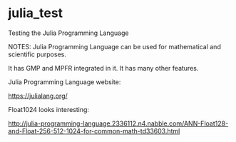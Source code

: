 # julia_test
Testing the Julia Programming Language

NOTES:
Julia Programming Language can be used for mathematical and scientific purposes.

It has GMP and MPFR integrated in it.  It has many other features.


Julia Programming Language website:

https://julialang.org/

Float1024 looks interesting:

http://julia-programming-language.2336112.n4.nabble.com/ANN-Float128-and-Float-256-512-1024-for-common-math-td33603.html

